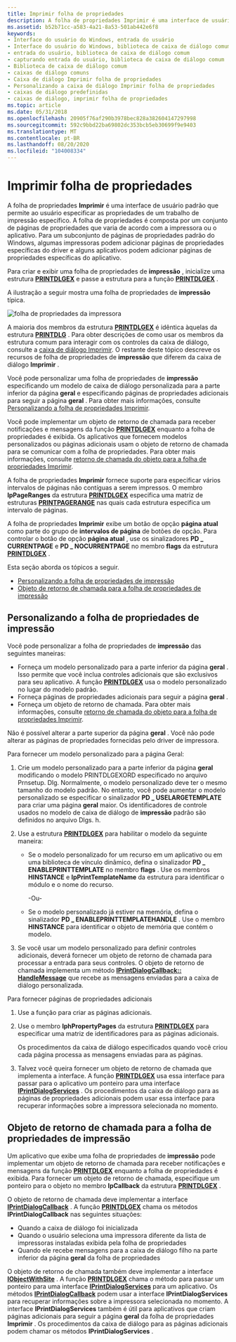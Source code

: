 ```yaml
---
title: Imprimir folha de propriedades
description: A folha de propriedades Imprimir é uma interface de usuário padrão que permite ao usuário especificar as propriedades de um trabalho de impressão específico.
ms.assetid: b52b71cc-a583-4a21-8a53-501ab442e6f8
keywords:
- Interface do usuário do Windows, entrada do usuário
- Interface do usuário do Windows, biblioteca de caixa de diálogo comum
- entrada do usuário, biblioteca de caixa de diálogo comum
- capturando entrada do usuário, biblioteca de caixa de diálogo comum
- Biblioteca de caixa de diálogo comum
- caixas de diálogo comuns
- Caixa de diálogo Imprimir folha de propriedades
- Personalizando a caixa de diálogo Imprimir folha de propriedades
- caixas de diálogo predefinidas
- caixas de diálogo, imprimir folha de propriedades
ms.topic: article
ms.date: 05/31/2018
ms.openlocfilehash: 20905f76af290b3978bec828a382604147297998
ms.sourcegitcommit: 592c9bbd22ba69802dc353bcb5eb30699f9e9403
ms.translationtype: MT
ms.contentlocale: pt-BR
ms.lasthandoff: 08/20/2020
ms.locfileid: "104008334"
---
```

# <a name="print-property-sheet"></a>Imprimir folha de propriedades

A folha de propriedades **Imprimir** é uma interface de usuário padrão que permite ao usuário especificar as propriedades de um trabalho de impressão específico. A folha de propriedades é composta por um conjunto de páginas de propriedades que varia de acordo com a impressora ou o aplicativo. Para um subconjunto de páginas de propriedades padrão do Windows, algumas impressoras podem adicionar páginas de propriedades específicas do driver e alguns aplicativos podem adicionar páginas de propriedades específicas do aplicativo.

Para criar e exibir uma folha de propriedades de **impressão** , inicialize uma estrutura [**PRINTDLGEX**](/windows/win32/api/commdlg/ns-commdlg-printdlgexa) e passe a estrutura para a função [**PRINTDLGEX**](/previous-versions/windows/desktop/legacy/ms646942(v=vs.85)) .

A ilustração a seguir mostra uma folha de propriedades de **impressão** típica.

![folha de propriedades da impressora](images/printerpropertypagexp.png)

A maioria dos membros da estrutura [**PRINTDLGEX**](/windows/win32/api/commdlg/ns-commdlg-printdlgexa) é idêntica àquelas da estrutura [**PRINTDLG**](/windows/win32/api/commdlg/ns-commdlg-printdlga) . Para obter descrições de como usar os membros da estrutura comum para interagir com os controles da caixa de diálogo, consulte a [caixa de diálogo Imprimir](print-dialog-box.md). O restante deste tópico descreve os recursos de folha de propriedades de **impressão** que diferem da caixa de diálogo **Imprimir** .

Você pode personalizar uma folha de propriedades de **impressão** especificando um modelo de caixa de diálogo personalizada para a parte inferior da página **geral** e especificando páginas de propriedades adicionais para seguir a página **geral** . Para obter mais informações, consulte [Personalizando a folha de propriedades Imprimir](#customizing-the-print-property-sheet).

Você pode implementar um objeto de retorno de chamada para receber notificações e mensagens da função [**PRINTDLGEX**](/previous-versions/windows/desktop/legacy/ms646942(v=vs.85)) enquanto a folha de propriedades é exibida. Os aplicativos que fornecem modelos personalizados ou páginas adicionais usam o objeto de retorno de chamada para se comunicar com a folha de propriedades. Para obter mais informações, consulte [retorno de chamada do objeto para a folha de propriedades Imprimir](#callback-object-for-the-print-property-sheet).

A folha de propriedades **Imprimir** fornece suporte para especificar vários intervalos de páginas não contíguas a serem impressos. O membro **lpPageRanges** da estrutura [**PRINTDLGEX**](/windows/win32/api/commdlg/ns-commdlg-printdlgexa) especifica uma matriz de estruturas [**PRINTPAGERANGE**](/windows/win32/api/commdlg/ns-commdlg-printpagerange) nas quais cada estrutura especifica um intervalo de páginas.

A folha de propriedades **Imprimir** exibe um botão de opção **página atual** como parte do grupo de **intervalos de página** de botões de opção. Para controlar o botão de opção **página atual** , use os sinalizadores **PD \_ CURRENTPAGE** e **PD \_ NOCURRENTPAGE** no membro **flags** da estrutura [**PRINTDLGEX**](/windows/win32/api/commdlg/ns-commdlg-printdlgexa) .

Esta seção aborda os tópicos a seguir.

-   [Personalizando a folha de propriedades de impressão](#customizing-the-print-property-sheet)
-   [Objeto de retorno de chamada para a folha de propriedades de impressão](#callback-object-for-the-print-property-sheet)

## <a name="customizing-the-print-property-sheet"></a>Personalizando a folha de propriedades de impressão

Você pode personalizar a folha de propriedades de **impressão** das seguintes maneiras:

-   Forneça um modelo personalizado para a parte inferior da página **geral** . Isso permite que você inclua controles adicionais que são exclusivos para seu aplicativo. A função [**PRINTDLGEX**](/previous-versions/windows/desktop/legacy/ms646942(v=vs.85)) usa o modelo personalizado no lugar do modelo padrão.
-   Forneça páginas de propriedades adicionais para seguir a página **geral** .
-   Forneça um objeto de retorno de chamada. Para obter mais informações, consulte [retorno de chamada do objeto para a folha de propriedades Imprimir](#callback-object-for-the-print-property-sheet).

Não é possível alterar a parte superior da página **geral** . Você não pode alterar as páginas de propriedades fornecidas pelo driver de impressora.

Para fornecer um modelo personalizado para a página Geral:

1.  Crie um modelo personalizado para a parte inferior da página **geral** modificando o modelo PRINTDLGEXORD especificado no arquivo Prnsetup. Dlg. Normalmente, o modelo personalizado deve ter o mesmo tamanho do modelo padrão. No entanto, você pode aumentar o modelo personalizado se especificar o sinalizador **PD \_ USELARGETEMPLATE** para criar uma página **geral** maior. Os identificadores de controle usados no modelo de caixa de diálogo de **impressão** padrão são definidos no arquivo Dlgs. h.
2.  Use a estrutura [**PRINTDLGEX**](/windows/win32/api/commdlg/ns-commdlg-printdlgexa) para habilitar o modelo da seguinte maneira:
    -   Se o modelo personalizado for um recurso em um aplicativo ou em uma biblioteca de vínculo dinâmico, defina o sinalizador **PD \_ ENABLEPRINTTEMPLATE** no membro **flags** . Use os membros **HINSTANCE** e **lpPrintTemplateName** da estrutura para identificar o módulo e o nome do recurso.

        -Ou-

    -   Se o modelo personalizado já estiver na memória, defina o sinalizador **PD \_ ENABLEPRINTTEMPLATEHANDLE** . Use o membro **HINSTANCE** para identificar o objeto de memória que contém o modelo.

3.  Se você usar um modelo personalizado para definir controles adicionais, deverá fornecer um objeto de retorno de chamada para processar a entrada para seus controles. O objeto de retorno de chamada implementa um método [**IPrintDialogCallback:: HandleMessage**](/windows/win32/api/commdlg/nf-commdlg-iprintdialogcallback-handlemessage) que recebe as mensagens enviadas para a caixa de diálogo personalizada.

Para fornecer páginas de propriedades adicionais

1.  Use a função para criar as páginas adicionais.
2.  Use o membro **lphPropertyPages** da estrutura [**PRINTDLGEX**](/windows/win32/api/commdlg/ns-commdlg-printdlgexa) para especificar uma matriz de identificadores para as páginas adicionais.

    Os procedimentos da caixa de diálogo especificados quando você criou cada página processa as mensagens enviadas para as páginas.

3.  Talvez você queira fornecer um objeto de retorno de chamada que implementa a interface. A função [**PRINTDLGEX**](/previous-versions/windows/desktop/legacy/ms646942(v=vs.85)) usa essa interface para passar para o aplicativo um ponteiro para uma interface [**IPrintDialogServices**](/windows/win32/api/commdlg/nn-commdlg-iprintdialogservices) . Os procedimentos da caixa de diálogo para as páginas de propriedades adicionais podem usar essa interface para recuperar informações sobre a impressora selecionada no momento.

## <a name="callback-object-for-the-print-property-sheet"></a>Objeto de retorno de chamada para a folha de propriedades de impressão

Um aplicativo que exibe uma folha de propriedades de **impressão** pode implementar um objeto de retorno de chamada para receber notificações e mensagens da função [**PRINTDLGEX**](/previous-versions/windows/desktop/legacy/ms646942(v=vs.85)) enquanto a folha de propriedades é exibida. Para fornecer um objeto de retorno de chamada, especifique um ponteiro para o objeto no membro **lpCallback** da estrutura [**PRINTDLGEX**](/windows/win32/api/commdlg/ns-commdlg-printdlgexa) .

O objeto de retorno de chamada deve implementar a interface [**IPrintDialogCallback**](/windows/win32/api/commdlg/nn-commdlg-iprintdialogcallback) . A função [**PRINTDLGEX**](/previous-versions/windows/desktop/legacy/ms646942(v=vs.85)) chama os métodos **IPrintDialogCallback** nas seguintes situações:

-   Quando a caixa de diálogo foi inicializada
-   Quando o usuário seleciona uma impressora diferente da lista de impressoras instaladas exibida pela folha de propriedades
-   Quando ele recebe mensagens para a caixa de diálogo filho na parte inferior da página **geral** da folha de propriedades

O objeto de retorno de chamada também deve implementar a interface [**IObjectWithSite**](/windows/win32/api/ocidl/nn-ocidl-iobjectwithsite) . A função [**PRINTDLGEX**](/previous-versions/windows/desktop/legacy/ms646942(v=vs.85)) chama o método para passar um ponteiro para uma interface [**IPrintDialogServices**](/windows/win32/api/commdlg/nn-commdlg-iprintdialogservices) para um aplicativo. Os métodos [**IPrintDialogCallback**](/windows/win32/api/commdlg/nn-commdlg-iprintdialogcallback) podem usar a interface **IPrintDialogServices** para recuperar informações sobre a impressora selecionada no momento. A interface **IPrintDialogServices** também é útil para aplicativos que criam páginas adicionais para seguir a página **geral** da folha de propriedades **Imprimir** . Os procedimentos da caixa de diálogo para as páginas adicionais podem chamar os métodos **IPrintDialogServices** .

 

 